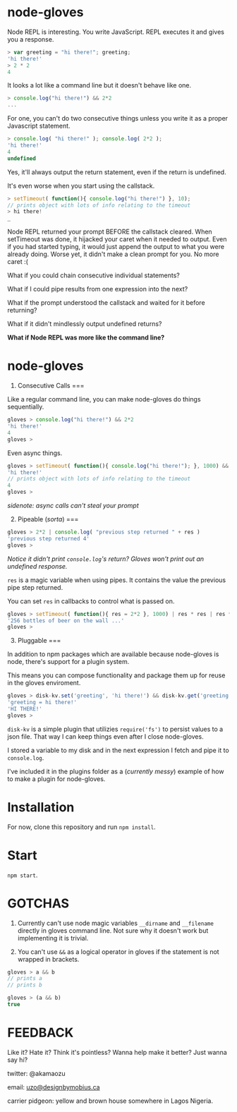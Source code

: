 # node-gloves

Node REPL is interesting. You write JavaScript. REPL executes it and gives you a response.

```js
> var greeting = "hi there!"; greeting;
'hi there!'
> 2 * 2
4
```

It looks a lot like a command line but it doesn't behave like one.

```js
> console.log("hi there!") && 2*2
...
```

For one, you can't do two consecutive things unless you write it as a proper Javascript statement.

```js
> console.log( "hi there!" ); console.log( 2*2 );
'hi there!'
4
undefined
```

Yes, it'll always output the return statement, even if the return is undefined.

It's even worse when you start using the callstack.

```js
> setTimeout( function(){ console.log("hi there!") }, 10);
// prints object with lots of info relating to the timeout
> hi there!
_
```

Node REPL returned your prompt BEFORE the callstack cleared. When setTimeout was done, it hijacked your caret when it needed to output.
Even if you had started typing, it would just append the output to what you were already doing. Worse yet, it didn't make a clean prompt for you. No more caret :(

What if you could chain consecutive individual statements?

What if I could pipe results from one expression into the next?

What if the prompt understood the callstack and waited for it before returning?

What if it didn't mindlessly output undefined returns?

**What if Node REPL was more like the command line?**

# node-gloves

1. Consecutive Calls
===

Like a regular command line, you can make node-gloves do things sequentially.

```js
gloves > console.log("hi there!") && 2*2
'hi there!'
4
gloves > 
```

Even async things.

```js
gloves > setTimeout( function(){ console.log("hi there!"); }, 1000) && 2*2
'hi there!'
// prints object with lots of info relating to the timeout
4
gloves >
```

*sidenote: async calls can't steal your prompt*

2. Pipeable (*sorta*)
===

```js
gloves > 2*2 | console.log( "previous step returned " + res )
'previous step returned 4'
gloves >
```

*Notice it didn't print `console.log`'s return? Gloves won't print out an undefined response.*

`res` is a magic variable when using pipes. It contains the value the previous pipe step returned.

You can set `res` in callbacks to control what is passed on.

```js
gloves > setTimeout( function(){ res = 2*2 }, 1000) | res * res | res * res + ' bottles of beer on the wall ...'
'256 bottles of beer on the wall ...'
gloves >
```

3. Pluggable
===

In addition to npm packages which are available because node-gloves is node, there's support for a plugin system.

This means you can compose functionality and package them up for reuse in the gloves enviroment.

```js
gloves > disk-kv.set('greeting', 'hi there!') && disk-kv.get('greeting', function(v){ res = v }) | res.toUpperCase()
'greeting = hi there!'
'HI THERE!'
gloves >
```

`disk-kv` is a simple plugin that utilizies `require('fs')` to persist values to a json file. That way I can keep things even after I close node-gloves.

I stored a variable to my disk and in the next expression I fetch and pipe it to `console.log`.

I've included it in the plugins folder as a (*currently messy*) example of how to make a plugin for node-gloves.

# Installation

For now, clone this repository and run `npm install`.

# Start

`npm start`.

# GOTCHAS

1. Currently can't use node magic variables `__dirname` and `__filename` directly in gloves command line. Not sure why it doesn't work but implementing it is trivial.

2. You can't use `&&` as a logical operator in gloves if the statement is not wrapped in brackets.

```js
gloves > a && b
// prints a
// prints b
```

```js
gloves > (a && b)
true
```

# FEEDBACK

Like it? Hate it? Think it's pointless? Wanna help make it better? Just wanna say hi?

twitter: @akamaozu

email: uzo@designbymobius.ca

carrier pidgeon: yellow and brown house somewhere in Lagos Nigeria.
